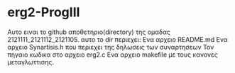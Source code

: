 # erg2-ProgIII
Αυτο ειναι το github αποθετηριο(directory) της ομαδας 2121111_2121112_2121105.
αυτο το dir περιεχει:
Ενα αρχειο README.md
Ενα αρχειο Synartisis.h που περιεχει της δηλωσεις των συναρτησεων
Τον πηγαιο κωδικα στο αρχειο erg2.c
Ενα αρχειο makefile με τους κανονες μεταγλωττισης.
